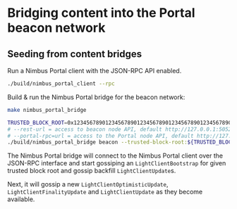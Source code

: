# Bridging content into the Portal beacon network

## Seeding from content bridges

Run a Nimbus Portal client with the JSON-RPC API enabled.

```bash
./build/nimbus_portal_client --rpc
```

Build & run the Nimbus Portal bridge for the beacon network:
```bash
make nimbus_portal_bridge

TRUSTED_BLOCK_ROOT=0x1234567890123456789012345678901234567890123456789012345678901234 # Replace with trusted block root.
# --rest-url = access to beacon node API, default http://127.0.0.1:5052
# --portal-rpc=url = access to the Portal node API, default http://127.0.0.1:8545
./build/nimbus_portal_bridge beacon --trusted-block-root:${TRUSTED_BLOCK_ROOT} --rest-url:http://127.0.0.1:5052 --portal-rpc-url:http://127.0.0.1:8545
```

The Nimbus Portal bridge will connect to the Nimbus Portal client over the JSON-RPC
interface and start gossiping an `LightClientBootstrap` for
given trusted block root and gossip backfill `LightClientUpdate`s.

Next, it will gossip a new `LightClientOptimisticUpdate`,
`LightClientFinalityUpdate` and `LightClientUpdate` as they become available.
